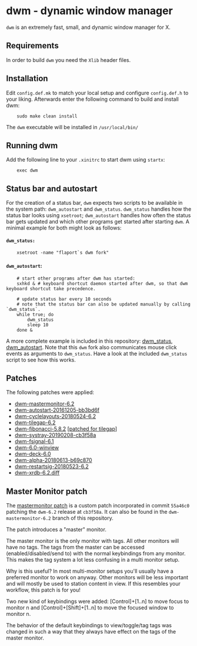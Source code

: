 # dwm - dynamic window manager

`dwm` is an extremely fast, small, and dynamic window manager for X.


## Requirements
In order to build `dwm` you need the `Xlib` header files.


## Installation
Edit `config.def.mk` to match your local setup and configure `config.def.h` to your liking. Afterwards enter the following command to build and install dwm:

```
    sudo make clean install
```

The `dwm` executable will be installed in `/usr/local/bin/`


## Running dwm
Add the following line to your `.xinitrc` to start dwm using `startx`:
```
    exec dwm
```

## Status bar and autostart
For the creation of a status bar, `dwm` expects two scripts to be available in the system path: `dwm_autostart` and `dwm_status`. 
`dwm_status` handles how the status bar looks using `xsetroot`; `dwm_autostart` handles how often the status bar gets updated and which other programs get started after starting `dwm`. A minimal example for both might look as follows:

#### `dwm_status:`
```
    xsetroot -name "flaport`s dwm fork"
```

#### `dwm_autostart`:
```
    # start other programs after dwm has started:
    sxhkd & # keyboard shortcut daemon started after dwm, so that dwm keyboard shortcut take precedence.
    
    # update status bar every 10 seconds
    # note that the status bar can also be updated manually by calling `dwm_status`.
    while true; do
        dwm_status
        sleep 10
    done &
```

A more complete example is included in this repository: [dwm_status](dwm_status), [dwm_autostart](dwm_autostart). Note that
this `dwm` fork also communicates mouse click events as arguments to `dwm_status`. Have a look at the included `dwm_status` script to see how this works.


## Patches
The following patches were applied:
* [dwm-mastermonitor-6.2](https://github.com/flaport/dwm/tree/dwm-mastermonitor-6.2)
* [dwm-autostart-20161205-bb3bd6f](https://dwm.suckless.org/patches/autostart/)
* [dwm-cyclelayouts-20180524-6.2](https://dwm.suckless.org/patches/cyclelayouts/)
* [dwm-tilegap-6.2](https://dwm.suckless.org/patches/tilegap/)
* [dwm-fibonacci-5.8.2](https://dwm.suckless.org/patches/fibonacci/) [[patched for tilegap](https://github.com/flaport/dwm/blob/v0.1/fibonacci.c)]
* [dwm-systray-20190208-cb3f58a](https://dwm.suckless.org/patches/systray/)
* [dwm-fsignal-6.1](https://dwm.suckless.org/patches/fsignal/)
* [dwm-6.0-winview](https://dwm.suckless.org/patches/winview/)
* [dwm-deck-6.0](https://dwm.suckless.org/patches/deck/)
* [dwm-alpha-20180613-b69c870](https://dwm.suckless.org/patches/alpha/)
* [dwm-restartsig-20180523-6.2](https://dwm.suckless.org/patches/restartsig/)
* [dwm-xrdb-6.2.diff](https://dwm.suckless.org/patches/xrdb/)

## Master Monitor patch
The [mastermonitor patch](https://github.com/flaport/dwm/tree/dwm-mastermonitor-6.2) is a
custom patch incorporated in commit `55a46c0` patching the `dwm-6.2` 
release at `cb3f58a`. It can also be found in the `dwm-mastermonitor-6.2` branch of this
repository.

The patch introduces a "master" monitor.

The master monitor is the only monitor with tags. All other monitors will have no tags.
The tags from the master can be accessed (enabled/disabled/send to) with the normal
keybindings from any monitor. This makes the tag system a lot less confusing in a multi
monitor setup.

Why is this useful? In most multi-monitor setups you'll usually have a preferred monitor
to work on anyway. Other monitors will be less important and will mostly
be used to station content in view. If this resembles your workflow,
this patch is for you!

Two new kind of keybindings were added: [Control]+[1..n] to move focus to monitor n and
[Control]+[Shift]+[1..n] to move the focused window to monitor n.

The behavior of the default keybindings to view/toggle/tag tags was
changed in such a way that they always have effect on the tags of the
master monitor.
